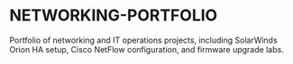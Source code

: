 # NETWORKING-PORTFOLIO
Portfolio of networking and IT operations projects, including SolarWinds Orion HA setup, Cisco NetFlow configuration, and firmware upgrade labs.
